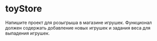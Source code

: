 # toyStore
Напишите проект для розыгрыша в магазине игрушек. Функционал должен содержать добавление новых игрушек и задания веса для выпадения игрушек.
